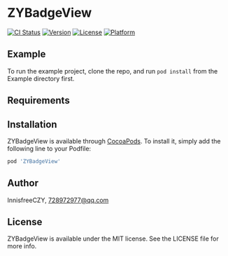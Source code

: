 # ZYBadgeView

[![CI Status](http://img.shields.io/travis/InnisfreeCZY/ZYBadgeView.svg?style=flat)](https://travis-ci.org/InnisfreeCZY/ZYBadgeView)
[![Version](https://img.shields.io/cocoapods/v/ZYBadgeView.svg?style=flat)](http://cocoapods.org/pods/ZYBadgeView)
[![License](https://img.shields.io/cocoapods/l/ZYBadgeView.svg?style=flat)](http://cocoapods.org/pods/ZYBadgeView)
[![Platform](https://img.shields.io/cocoapods/p/ZYBadgeView.svg?style=flat)](http://cocoapods.org/pods/ZYBadgeView)

## Example

To run the example project, clone the repo, and run `pod install` from the Example directory first.

## Requirements

## Installation

ZYBadgeView is available through [CocoaPods](http://cocoapods.org). To install
it, simply add the following line to your Podfile:

```ruby
pod 'ZYBadgeView'
```

## Author

InnisfreeCZY, 728972977@qq.com

## License

ZYBadgeView is available under the MIT license. See the LICENSE file for more info.
